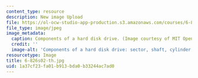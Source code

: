 ```yaml
---
content_type: resource
description: New image Upload
file: https://ol-ocw-studio-app-production.s3.amazonaws.com/courses/6-826-principles-of-computer-systems-spring-2002/1a37cf23fa01b913bda0b33244ac7ad0_6-826s02-th.jpg
file_type: image/jpeg
image_metadata:
  caption: Components of a hard disk drive. (Image courtesy of MIT OpenCourseWare.)
  credit: ''
  image-alt: 'Components of a hard disk drive: sector, shaft, cylinder, and track.'
resourcetype: Image
title: 6-826s02-th.jpg
uid: 1a37cf23-fa01-b913-bda0-b33244ac7ad0
---
```

